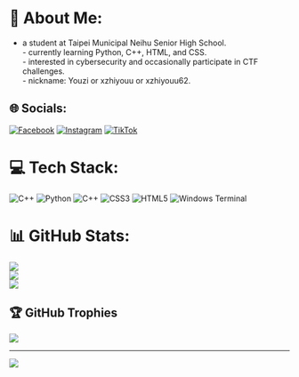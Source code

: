 # 💫 About Me:
- a student at Taipei Municipal Neihu Senior High School.<br>- currently learning Python, C++, HTML, and CSS.<br>- interested in cybersecurity and occasionally participate in CTF challenges.<br>- nickname: Youzi or xzhiyouu or xzhiyouu62.


## 🌐 Socials:
[![Facebook](https://img.shields.io/badge/Facebook-%231877F2.svg?logo=Facebook&logoColor=white)](https://www.facebook.com/profile.php?id=100023965009972) [![Instagram](https://img.shields.io/badge/Instagram-%23E4405F.svg?logo=Instagram&logoColor=white)](https://instagram.com/xzhiyouu) [![TikTok](https://img.shields.io/badge/TikTok-%23000000.svg?logo=TikTok&logoColor=white)](https://tiktok.com/@xzhiyouuu) 

# 💻 Tech Stack:
![C++](https://img.shields.io/badge/c++-%2300599C.svg?style=for-the-badge&logo=c%2B%2B&logoColor=white) ![Python](https://img.shields.io/badge/python-3670A0?style=for-the-badge&logo=python&logoColor=ffdd54) ![C++](https://img.shields.io/badge/c++-%2300599C.svg?style=for-the-badge&logo=c%2B%2B&logoColor=white) ![CSS3](https://img.shields.io/badge/css3-%231572B6.svg?style=for-the-badge&logo=css3&logoColor=white) ![HTML5](https://img.shields.io/badge/html5-%23E34F26.svg?style=for-the-badge&logo=html5&logoColor=white) ![Windows Terminal](https://img.shields.io/badge/Windows%20Terminal-%234D4D4D.svg?style=for-the-badge&logo=windows-terminal&logoColor=white)
# 📊 GitHub Stats:
![](https://github-readme-stats.vercel.app/api?username=xzhiyouu62&theme=dark&hide_border=false&include_all_commits=true&count_private=true)<br/>
![](https://github-readme-streak-stats.herokuapp.com/?user=xzhiyouu62&theme=dark&hide_border=false)<br/>
![](https://github-readme-stats.vercel.app/api/top-langs/?username=xzhiyouu62&theme=dark&hide_border=false&include_all_commits=true&count_private=true&layout=compact)

## 🏆 GitHub Trophies
![](https://github-profile-trophy.vercel.app/?username=xzhiyouu62&theme=radical&no-frame=false&no-bg=false&margin-w=4)

---
[![](https://visitcount.itsvg.in/api?id=xzhiyouu62&icon=0&color=0)](https://visitcount.itsvg.in)

<!-- Proudly created with GPRM ( https://gprm.itsvg.in ) -->
